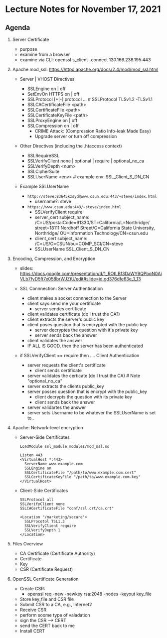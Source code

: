 
# Lecture Notes for November 17, 2021

## Agenda
  1. Server Certificate 
     - purpose
     - examine from a browser
     - examine via CLI: openssl s_client -connect 130.166.238.195:443

  1. Apache mod_ssl: https://httpd.apache.org/docs/2.4/mod/mod_ssl.html
     - Server | VHOST Directives
       * SSLEngine on | off
       * SetEnvOn HTTPS on | off
       * SSLProtocol [+|-] protocol ...  # SSLProtocol TLSv1.2 -TLSv1.1 
       * SSLCACertificateFile \<path>
       * SSLCertificateFile \<path>
       * SSLCertificateKeyFile \<path>
       * SSLProxyEngine on | off
       * SSLCompression  on | off    
         - CRIME Attack: (Compression Ratio Info-leak Made Easy)
         - Upgrade server or turn off compression 

     - Other Directives (including the .htaccess context)
       * SSLRequireSSL
       * SSLVerifyClient none | optional | require | optional_no_ca
       * SSLVerifyDepth \<num>
       * SSLCipherSuite
       * SSLUserName \<env>  # example env: SSL_Client_S_DN_CN

     - Example SSLUserName
       - ``http://steve:83645kzsyd@www.csun.edu:443/~steve/index.html``
          - username?:  steve
       - ``https://www.csun.edu:443/~steve/index.html``
          - SSLVerifyClient require
          - server_cert subject_name: /C=US/postalCode=91330/ST=California/L=Northridge/ street=18111 Nordhoff Street/O=California State University, Northridge/ OU=Information Technology/CN=csun.edu
          - client_cert subject_name: /C=US/O=CSUN/ou=COMP_SCI/CN=steve
          - SSLUserName SSL_Client_S_DN_CN


  1. Encoding, Compression, and Encryption
     - slides: https://docs.google.com/presentation/d/1_ROtLBf3DaWY9QPbqN0AiVLb7fyD5ft7e058brWJZtU/edit#slide=id.gd376dfe63e_1_13

     - SSL Connnection: Server Authentication
       - client makes a socket connnection to the Server
       - client says send me your certificate
         * server sendes certificate
       - client validates certificate (do I trust the CA?)
       - client extracts the server's public key
       - client poses question that is encrypted with the public key
         * server decryptes the question with it's private key
         * server sends back the answer
       - client validates the answer
       - IF ALL IS GOOD, then the server has been authenticated
     - if SSLVerifyClient == require then .... Client Authentication
       - server requests the client's certificate
         * client sends certificate
       - server validates the certicate (do I trust the CA)  # Note "optional_no_ca"
       - server extracts the clients public_key
       - server posses question that is encrypt with the public_key
         * client decrypts the question with its private key
         * client sends back the answer
       - server validartes the answer
       - server sets Username to be whatever the SSLUserName is set to..


  
  1. Apache: Network-level encryption
     - Server-Side Certificates
       ```
       LoadModule ssl_module modules/mod_ssl.so

       Listen 443
       <VirtualHost *:443>
         ServerName www.example.com
         SSLEngine on
         SSLCertificateFile "/path/to/www.example.com.cert"
         SSLCertificateKeyFile "/path/to/www.example.com.key"
       </VirtualHost>
       ```

      - Client-Side Certificates
        ```
        SSLProtocol all
        SSLVerifyClient none
        SSLCACertificateFile "conf/ssl.crt/ca.crt"

        <Location "/marketing/secure">
          SSLProcotol TSL1.3
          SSLVerifyClient require
          SSLVerifyDepth 1
        </Location>
        ```

   1. Files Overview
      - CA Certificate (Certificate Authority)
      - Certificate
      - Key
      - CSR (Certificate Request)

   1. OpenSSL Certificate Generation
      - Create CSR: 
        * openssl req -new -newkey rsa:2048 -nodes -keyout key_file
      - Store key_file and CSR file
      - Submit CSR to a CA, e.g., Internet2
      - Receive CSR
      - perform soome type of valadation
      - sign the CSR --> CERT
      - send the CERT back to me
      - Install CERT

